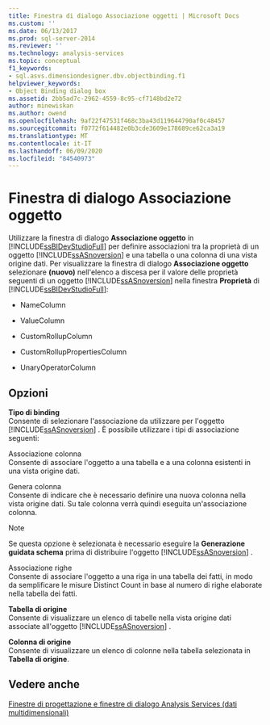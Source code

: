 ```yaml
---
title: Finestra di dialogo Associazione oggetti | Microsoft Docs
ms.custom: ''
ms.date: 06/13/2017
ms.prod: sql-server-2014
ms.reviewer: ''
ms.technology: analysis-services
ms.topic: conceptual
f1_keywords:
- sql.asvs.dimensiondesigner.dbv.objectbinding.f1
helpviewer_keywords:
- Object Binding dialog box
ms.assetid: 2bb5ad7c-2962-4559-8c95-cf7148bd2e72
author: minewiskan
ms.author: owend
ms.openlocfilehash: 9af22f47531f468c3ba43d119644790af0c48457
ms.sourcegitcommit: f0772f614482e0b3cde3609e178689ce62ca3a19
ms.translationtype: MT
ms.contentlocale: it-IT
ms.lasthandoff: 06/09/2020
ms.locfileid: "84540973"
---
```

# <a name="object-binding-dialog-box"></a>Finestra di dialogo Associazione oggetto
  Utilizzare la finestra di dialogo **Associazione oggetto** in [!INCLUDE[ssBIDevStudioFull](../includes/ssbidevstudiofull-md.md)] per definire associazioni tra la proprietà di un oggetto [!INCLUDE[ssASnoversion](../includes/ssasnoversion-md.md)] e una tabella o una colonna di una vista origine dati. Per visualizzare la finestra di dialogo **Associazione oggetto** selezionare **(nuovo)** nell'elenco a discesa per il valore delle proprietà seguenti di un oggetto [!INCLUDE[ssASnoversion](../includes/ssasnoversion-md.md)] nella finestra **Proprietà** di [!INCLUDE[ssBIDevStudioFull](../includes/ssbidevstudiofull-md.md)]:  
  
-   NameColumn  
  
-   ValueColumn  
  
-   CustomRollupColumn  
  
-   CustomRollupPropertiesColumn  
  
-   UnaryOperatorColumn  
  
## <a name="options"></a>Opzioni  
 **Tipo di binding**  
 Consente di selezionare l'associazione da utilizzare per l'oggetto [!INCLUDE[ssASnoversion](../includes/ssasnoversion-md.md)] . È possibile utilizzare i tipi di associazione seguenti:  
  
 Associazione colonna  
 Consente di associare l'oggetto a una tabella e a una colonna esistenti in una vista origine dati.  
  
 Genera colonna  
 Consente di indicare che è necessario definire una nuova colonna nella vista origine dati. Su tale colonna verrà quindi eseguita un'associazione colonna.  
  
> [!NOTE]  
>  Se questa opzione è selezionata è necessario eseguire la **Generazione guidata schema** prima di distribuire l'oggetto [!INCLUDE[ssASnoversion](../includes/ssasnoversion-md.md)] .  
  
 Associazione righe  
 Consente di associare l'oggetto a una riga in una tabella dei fatti, in modo da semplificare le misure Distinct Count in base al numero di righe elaborate nella tabella dei fatti.  
  
 **Tabella di origine**  
 Consente di visualizzare un elenco di tabelle nella vista origine dati associate all'oggetto [!INCLUDE[ssASnoversion](../includes/ssasnoversion-md.md)] .  
  
 **Colonna di origine**  
 Consente di visualizzare un elenco di colonne nella tabella selezionata in **Tabella di origine**.  
  
## <a name="see-also"></a>Vedere anche  
 [Finestre di progettazione e finestre di dialogo Analysis Services &#40;dati multidimensionali&#41;](analysis-services-designers-and-dialog-boxes-multidimensional-data.md)  
  
  
